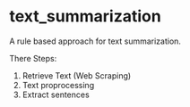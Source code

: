 # text_summarization
A rule based approach for text summarization.

There Steps:
1. Retrieve Text (Web Scraping)
2. Text proprocessing
3. Extract sentences

